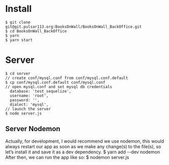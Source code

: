 # Install 
    $ git clone git@git.pulsar113.org:BooksOnWall/BooksOnWall_BackOffice.git
    $ cd BooksOnWall_BackOffice
    $ yarn 
    $ yarn start 
# Server 
    $ cd server 
    // create conf/mysql.conf from conf/mysql.conf.default 
    $ cp conf/mysql.conf.default conf/mysql.conf
    // open mysql.conf and set mysql db credentials
      database: 'test_sequelize',
      username: 'root',
      password: '',
      dialect: 'mysql',
    // launch the server 
    $ node server.js 
## Server Nodemon 
   Actually, for development, I would recommend we use nodemon, this would always restart our app as soon as 
   we make any change(s) to the file(s), so let’s install it and save it as a dev dependency.
    $ yarn add --dev  nodemon
    After then, we can run the app like so:
    $ nodemon server.js
